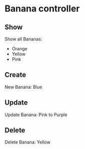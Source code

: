 # Banana controller

## Show
Show all Bananas:
* Orange
* Yellow
* Pink

## Create
New Banana: Blue
## Update

Update Banana: Pink to Purple
## Delete

Delete Banana: Yellow
